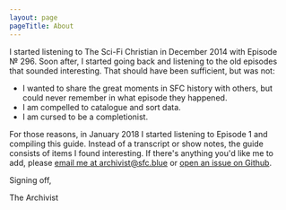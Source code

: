 ```yaml
---
layout: page
pageTitle: About
---
```


<div class="columns">
    <div class="column is-half">
I started listening to The Sci-Fi Christian in December 2014 with Episode № 296. Soon after, I started going back and listening to the old episodes that sounded interesting. That should have been sufficient, but was not:

- I wanted to share the great moments in SFC history with others, but could never remember in what episode they happened.
- I am compelled to catalogue and sort data.
- I am cursed to be a completionist.

For those reasons, in January 2018 I started listening to Episode 1 and compiling this guide. Instead of a transcript or show notes, the guide consists of items I found interesting. If there's anything you'd like me to add, please [email me at archivist@sfc.blue](mailto:archivist@sfc.blue) or [open an issue on Github](https://github.com/briankoser/sfc-listeners-guide/issues/new).

Signing off,

The Archivist
    </div>
</div>